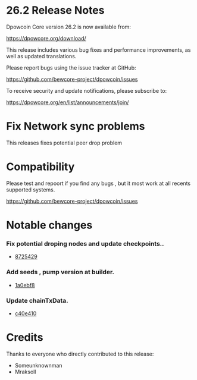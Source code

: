 26.2 Release Notes
==================

Dpowcoin Core version 26.2 is now available from:

  <https://dpowcore.org/download/>

This release includes various bug fixes and performance
improvements, as well as updated translations.

Please report bugs using the issue tracker at GitHub:

  <https://github.com/bewcore-project/dpowcoin/issues>

To receive security and update notifications, please subscribe to:

  <https://dpowcore.org/en/list/announcements/join/>


Fix Network sync problems
==============

This releases fixes potential peer drop problem 

Compatibility
==============

Please test and repoort if you find any bugs , but it most work at all recents supported systems.

   <https://github.com/bewcore-project/dpowcoin/issues>

Notable changes
===============

### Fix potential droping nodes and update checkpoints..

- [8725429](https://github.com/bewcore-project/dpowcoin/commit/87254299efc92ef7bff01d97d9f6a7246f630969)


### Add seeds , pump version at builder.

- [1a0ebf8](https://github.com/bewcore-project/dpowcoin/commit/1a0ebf86ed74ac974f1407f01825b427a7215437)


### Update chainTxData.

- [c40e410](https://github.com/bewcore-project/dpowcoin/commit/c40e410b58afc98596505fd33218989394fedc15)

Credits
=======

Thanks to everyone who directly contributed to this release:

- Someunknownman
- Mraksoll
